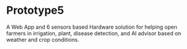 # Prototype5
A Web App and 6 sensors based Hardware solution for helping open farmers in irrigation, plant, disease detection, and AI advisor based on weather and crop conditions.
